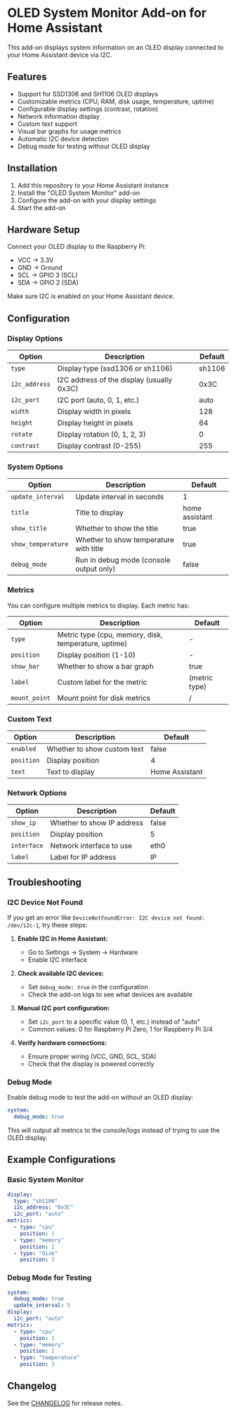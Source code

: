 # OLED System Monitor Add-on for Home Assistant

This add-on displays system information on an OLED display connected to your Home Assistant device via I2C.

## Features

- Support for SSD1306 and SH1106 OLED displays
- Customizable metrics (CPU, RAM, disk usage, temperature, uptime)
- Configurable display settings (contrast, rotation)
- Network information display
- Custom text support
- Visual bar graphs for usage metrics
- Automatic I2C device detection
- Debug mode for testing without OLED display

## Installation

1. Add this repository to your Home Assistant instance
2. Install the "OLED System Monitor" add-on
3. Configure the add-on with your display settings
4. Start the add-on

## Hardware Setup

Connect your OLED display to the Raspberry Pi:
- VCC → 3.3V
- GND → Ground
- SCL → GPIO 3 (SCL)
- SDA → GPIO 2 (SDA)

Make sure I2C is enabled on your Home Assistant device.

## Configuration

### Display Options

| Option | Description | Default |
|--------|-------------|---------|
| `type` | Display type (ssd1306 or sh1106) | sh1106 |
| `i2c_address` | I2C address of the display (usually 0x3C) | 0x3C |
| `i2c_port` | I2C port (auto, 0, 1, etc.) | auto |
| `width` | Display width in pixels | 128 |
| `height` | Display height in pixels | 64 |
| `rotate` | Display rotation (0, 1, 2, 3) | 0 |
| `contrast` | Display contrast (0-255) | 255 |

### System Options

| Option | Description | Default |
|--------|-------------|---------|
| `update_interval` | Update interval in seconds | 1 |
| `title` | Title to display | home assistant |
| `show_title` | Whether to show the title | true |
| `show_temperature` | Whether to show temperature with title | true |
| `debug_mode` | Run in debug mode (console output only) | false |

### Metrics

You can configure multiple metrics to display. Each metric has:

| Option | Description | Default |
|--------|-------------|---------|
| `type` | Metric type (cpu, memory, disk, temperature, uptime) | - |
| `position` | Display position (1-10) | - |
| `show_bar` | Whether to show a bar graph | true |
| `label` | Custom label for the metric | (metric type) |
| `mount_point` | Mount point for disk metrics | / |

### Custom Text

| Option | Description | Default |
|--------|-------------|---------|
| `enabled` | Whether to show custom text | false |
| `position` | Display position | 4 |
| `text` | Text to display | Home Assistant |

### Network Options

| Option | Description | Default |
|--------|-------------|---------|
| `show_ip` | Whether to show IP address | false |
| `position` | Display position | 5 |
| `interface` | Network interface to use | eth0 |
| `label` | Label for IP address | IP |

## Troubleshooting

### I2C Device Not Found

If you get an error like `DeviceNotFoundError: I2C device not found: /dev/i2c-1`, try these steps:

1. **Enable I2C in Home Assistant:**
   - Go to Settings → System → Hardware
   - Enable I2C interface

2. **Check available I2C devices:**
   - Set `debug_mode: true` in the configuration
   - Check the add-on logs to see what devices are available

3. **Manual I2C port configuration:**
   - Set `i2c_port` to a specific value (0, 1, etc.) instead of "auto"
   - Common values: 0 for Raspberry Pi Zero, 1 for Raspberry Pi 3/4

4. **Verify hardware connections:**
   - Ensure proper wiring (VCC, GND, SCL, SDA)
   - Check that the display is powered correctly

### Debug Mode

Enable debug mode to test the add-on without an OLED display:

```yaml
system:
  debug_mode: true
```

This will output all metrics to the console/logs instead of trying to use the OLED display.

## Example Configurations

### Basic System Monitor
```yaml
display:
  type: "sh1106"
  i2c_address: "0x3C"
  i2c_port: "auto"
metrics:
  - type: "cpu"
    position: 1
  - type: "memory"
    position: 2
  - type: "disk"
    position: 3
```

### Debug Mode for Testing
```yaml
system:
  debug_mode: true
  update_interval: 5
display:
  i2c_port: "auto"
metrics:
  - type: "cpu"
    position: 1
  - type: "memory"
    position: 2
  - type: "temperature"
    position: 3
```

## Changelog

See the [CHANGELOG](./CHANGELOG.md) for release notes.
